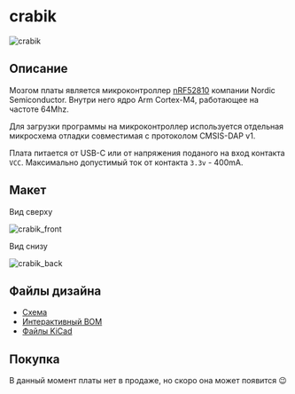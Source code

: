 # crabik

![crabik](https://crabik.ru/_media/crabik-foto.png)

## Описание
Мозгом платы является микроконтроллер [nRF52810](https://www.nordicsemi.com/Products/Low-power-short-range-wireless/nRF52810) компании Nordic Semiconductor.
Внутри него ядро Arm Cortex-M4, работающее на частоте 64Mhz.

Для загрузки программы на микроконтроллер используется отдельная микросхема отладки совместимая с протоколом CMSIS-DAP v1.

Плата питается от USB-C или от напряжения поданого на вход контакта `VCC`.
Максимально допустимый ток от контакта `3.3v` - 400mA.

## Макет
Вид сверху

![crabik_front](https://crabik.ru/_media/crabik_front.png)

Вид снизу

![crabik_back](https://crabik.ru/_media/crabik_back.png)

## Файлы дизайна
- [Схема](https://crabik.ru/_assets/crabik-schematic-revB.pdf ':ignore :target=_blank')  
- [Интерактивный BOM](https://crabik.ru/ibom.html)
- [Файлы KiCad](https://github.com/CrabikBoards/hardware)

## Покупка
В данный момент платы нет в продаже, но скоро она может появится 😉